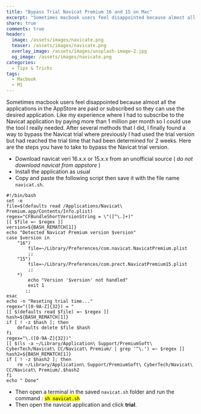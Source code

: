 ```yaml
---
title: "Bypass Trial Navicat Premium 16 and 15 on Mac"
excerpt: "Sometimes macbook users feel disappointed because almost all the applications in the AppStore are paid or subscribed so they can use the desired application."
share: true
comments: true
header:
  image: /assets/images/navicate.png
  teaser: /assets/images/navicate.png
  overlay_image: /assets/images/unsplash-image-2.jpg
  og_image: /assets/images/navicate.png
categories:
  - Tips & Tricks
tags:
  - Macbook
  - M1
---
```


Sometimes macbook users feel disappointed because almost all the applications in the AppStore are paid or subscribed so they can use the desired application. Like my experience where I had to subscribe to the Navicat application by paying more than 1 million per month so I could use the tool I really needed. After several methods that I did, I finally found a way to bypass the Navicat trial where previously I had used the trial version but had reached the trial time that had been determined for 2 weeks. Here are the steps you have to take to bypass the Navicat trial version.

- Download navicat veri 16.x.x or 15.x.x from an unofficial source ( _do not download navicat from appstore_ )
- Install the application as usual
- Copy and paste the following script then save it with the file name `navicat.sh`.


```
#!/bin/bash
set -e
file=$(defaults read /Applications/Navicat\ Premium.app/Contents/Info.plist)
regex="CFBundleShortVersionString = \"([^\.]+)"
[[ $file =~ $regex ]]
version=${BASH_REMATCH[1]}
echo "Detected Navicat Premium version $version"
case $version in
    "16")
        file=~/Library/Preferences/com.navicat.NavicatPremium.plist
        ;;
    "15")
        file=~/Library/Preferences/com.prect.NavicatPremium15.plist
        ;;
    *)
        echo "Version '$version' not handled"
        exit 1
       ;;
esac
echo -n "Reseting trial time..."
regex="([0-9A-Z]{32}) = "
[[ $(defaults read $file) =~ $regex ]]
hash=${BASH_REMATCH[1]}
if [ ! -z $hash ]; then
    defaults delete $file $hash
fi
regex="\.([0-9A-Z]{32})"
[[ $(ls -a ~/Library/Application\ Support/PremiumSoft\ CyberTech/Navicat\ CC/Navicat\ Premium/ | grep '^\.') =~ $regex ]]
hash2=${BASH_REMATCH[1]}
if [ ! -z $hash2 ]; then
    rm ~/Library/Application\ Support/PremiumSoft\ CyberTech/Navicat\ CC/Navicat\ Premium/.$hash2
fi
echo " Done"
```


- Then open a terminal in the saved `navicat.sh` folder and run the command : <mark>`sh navicat.sh` </mark>
- Then open the navicat application and click **trial**.
